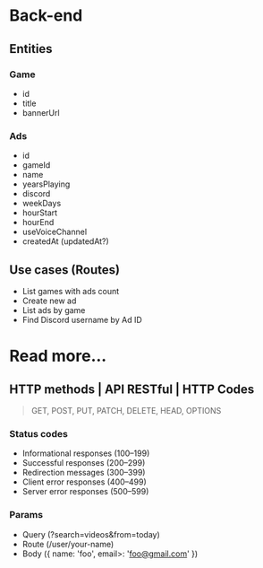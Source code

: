 # Back-end

## Entities

### Game

- id
- title
- bannerUrl

### Ads

- id
- gameId
- name
- yearsPlaying
- discord
- weekDays
- hourStart
- hourEnd
- useVoiceChannel
- createdAt (updatedAt?)

## Use cases (Routes)

- List games with ads count
- Create new ad
- List ads by game
- Find Discord username by Ad ID

# Read more...

## HTTP methods | API RESTful | HTTP Codes
> GET, POST, PUT, PATCH, DELETE, HEAD, OPTIONS

### Status codes
- Informational responses (100–199)
- Successful responses (200–299)
- Redirection messages (300–399)
- Client error responses (400–499)
- Server error responses (500–599)

### Params
- Query (?search=videos&from=today)
- Route (/user/your-name)
- Body ({ name: 'foo', email>: 'foo@gmail.com' })
